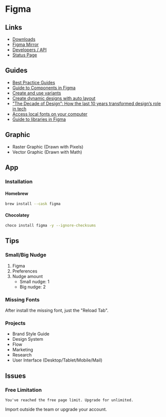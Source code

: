 # Figma

<!--
https://youtube.com/watch?v=GXhNLTZk85I
https://youtube.com/watch?v=p2sZKAPOQXs

https://linkedin.com/learning/search?entityType=COURSE&keywords=figma

https://figma.com/community/plugin/740556241021336678/Pattern-Hero
https://figma.com/community/plugin/747228167548695118/Export-.zip
https://figma.com/community/file/879853379468269007
https://figma.com/community/file/903445664989818507

F4F5F7
-->

## Links

- [Downloads](https://figma.com/downloads/)
- [Figma Mirror](https://figma.com/mirror)
- [Developers / API](https://figma.com/developers/api)
- [Status Page](https://status.figma.com)

## Guides

- [Best Practice Guides](https://figma.com/best-practices/guides/)
- [Guide to Components in Figma](https://help.figma.com/hc/en-us/articles/360038662654-Guide-to-Components-in-Figma)
- [Create and use variants](https://help.figma.com/hc/en-us/articles/360056440594-Create-and-use-variants)
- [Create dynamic designs with auto layout](https://help.figma.com/hc/en-us/articles/360040451373-Create-dynamic-designs-with-auto-layout)
- ["The Decade of Design”: How the last 10 years transformed design’s role in tech](https://figma.com/blog/the-rise-of-ux-ui-design-a-decade-in-reflection/)
- [Access local fonts on your computer](https://help.figma.com/hc/en-us/articles/360039956894-Access-local-fonts-on-your-computer)
- [Guide to libraries in Figma](https://help.figma.com/hc/en-us/articles/360041051154-Guide-to-libraries-in-Figma)

## Graphic

- Raster Graphic (Drawn with Pixels)
- Vector Graphic (Drawn with Math)

## App

### Installation

#### Homebrew

```sh
brew install --cask figma
```

#### Chocolatey

```sh
choco install figma -y --ignore-checksums
```

## Tips

### Small/Big Nudge

1. Figma
2. Preferences
3. Nudge amount
   - Small nudge: 1
   - Big nudge: 2

### Missing Fonts

After install the missing font, just the "Reload Tab".

### Projects

- Brand Style Guide
- Design System
- Flow
- Marketing
- Research
- User Interface (Desktop/Tablet/Mobile/Mail)

## Issues

### Free Limitation

```log
You've reached the free page limit. Upgrade for unlimited.
```

Import outside the team or upgrade your account.

<!-- ###

```log
Unable to publish XX changes to the Team Library
```

TODO -->
